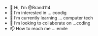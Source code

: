 - 👋 Hi, I’m @Brand114
- 👀 I’m interested in ... coodig
- 🌱 I’m currently learning ... computer tech 
- 💞️ I’m looking to collaborate on ...coding 
- 📫 How to reach me ... emile 

<!---
Brand114/Brand114 is a ✨ special ✨ repository because its `README.md` (this file) appears on your GitHub profile.
You can click the Preview link to take a look at your changes.
--->
